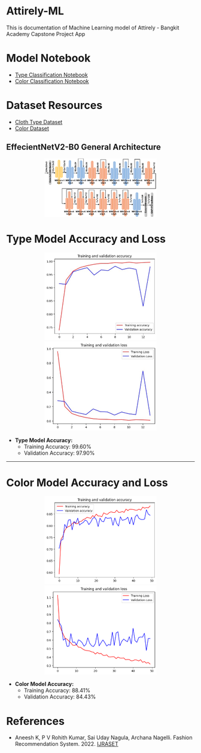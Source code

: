# Attirely-ML

This is documentation of Machine Learning model of Attirely - Bangkit Academy Capstone Project App



# Model  Notebook
- [Type Classification Notebook](https://colab.research.google.com/drive/1jjA_i30Ot_Bm7GhUIsVykikz2vfJc78W?usp=sharing)
- [Color Classification Notebook](https://colab.research.google.com/drive/11tCnYZqruJIZKV4F6FOf2s7ANvys_NfE?usp=sharing)

# Dataset Resources
- [Cloth Type Dataset](https://universe.roboflow.com/attirely-senang/attirely-hmm)
- [Color Dataset](https://universe.roboflow.com/mariomartuaa/attirely-color)

## EffecientNetV2-B0 General Architecture
<p align="center">
  <img src="Dokumentasi/EfficientNet B0 Architecture.png" width="300"/>
</p>

# Type Model Accuracy and Loss

<p align="center">
  <img src="Dokumentasi/acc_type.jpeg" width="300"/>
  <img src="Dokumentasi/loss_type.jpeg" width="300"/>
</p>

- **Type Model Accuracy:**
  - Training Accuracy: 99.60%
  - Validation Accuracy: 97.90%

---

# Color Model Accuracy and Loss

<p align="center">
  <img src="Dokumentasi/acc_color.png" width="300"/>
  <img src="Dokumentasi/loss_color.png" width="300"/>
</p>

- **Color Model Accuracy:**
  - Training Accuracy: 88.41%
  - Validation Accuracy: 84.43%


# References
- Aneesh K, P V Rohith Kumar, Sai Uday Nagula, Archana Nagelli. Fashion Recommendation System. 2022.  [IJRASET](https://tfhub.dev/google/collections/landmarks)

